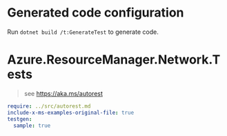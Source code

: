 # Generated code configuration

Run `dotnet build /t:GenerateTest` to generate code.

# Azure.ResourceManager.Network.Tests

> see https://aka.ms/autorest
``` yaml
require: ../src/autorest.md
include-x-ms-examples-original-file: true
testgen:
  sample: true
```
